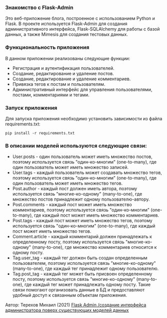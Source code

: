 ### Знакомство с Flask-Admin

Это веб-приложение блога, построенное с использованием Python и Flask. В проекте используется Flask-Admin для создания административного интерфейса, Flask-SQLAlchemy для работы с базой данных, а также Mimesis для создания тестовых данных.


### Функциональность приложения
В данном приложении реализованы следующие функции:

- Регистрация и аутентификация пользователей.
- Создание, редактирование и удаление постов.
- Создание, редактирование и удаление комментариев.
- Привязка тегов к постам и пользователям.
- Административный интерфейс для управления пользователями, постами, комментариями и тегами.


### Запуск приложения
Для запуска приложения необходимо установить зависимости из файла requirements.txt:

    pip install -r requirements.txt


### В описании моделей используются следующие связи:

- User.posts - один пользователь может иметь множество постов, поэтому используется связь "один-ко-многим" (one-to-many), где один пользователь может иметь множество записей.
- User.tags - каждый пользователь может создавать множество тегов, поэтому используется связь "один-ко-многим" (one-to-many), где один пользователь может иметь множество тегов.
- Post.author - каждый пост должен иметь автора, поэтому используется связь "многие-ко-одному" (many-to-one), где множество постов принадлежит одному пользователю-автору.
- Post.comments - каждый пост может иметь множество комментариев, поэтому используется связь "один-ко-многим" (one-to-many), где каждый пост может иметь множество комментариев.
- Post.tags - каждый пост может иметь множество тегов, поэтому используется связь "один-ко-многим" (one-to-many), где каждый пост может иметь множество тегов.
- Comment.article - каждый комментарий должен принадлежать к определенному посту, поэтому используется связь "многие-ко-одному" (many-to-one), где множество комментариев относится к одному посту.
- Tag.user_tag - каждый тег должен быть создан определенным пользователем, поэтому используется связь "многие-ко-одному" (many-to-one), где каждый тег принадлежит одному пользователю.
- Tag.post_tag - каждый тег может быть присвоен определенному посту, поэтому используется связь "многие-ко-одному" (many-to-one), где каждый тег может принадлежать одному посту.
Такие связи помогают организовать данные в БД и предоставляют удобный доступ к связанным объектам приложения.


Автор: Терехов Михаил (2021)
[Flask Admin /создание интерфейса администратора поверх существующих моделей данных](https://youtu.be/QhDcRrdKJCc)

